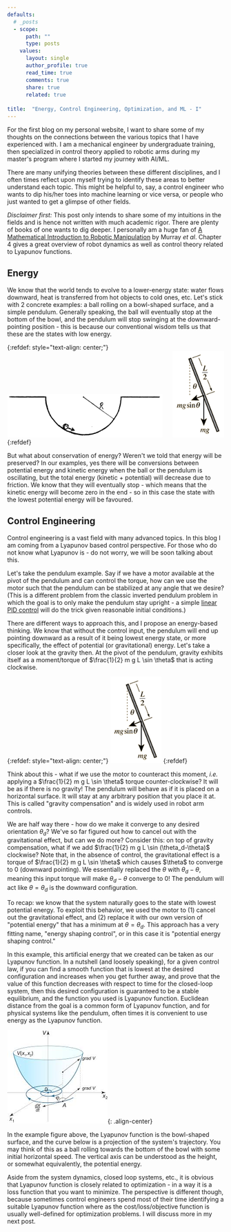 ```yaml
---
defaults:
  # _posts
  - scope:
      path: ""
      type: posts
    values:
      layout: single
      author_profile: true
      read_time: true
      comments: true
      share: true
      related: true

title:  "Energy, Control Engineering, Optimization, and ML - I"
---
```


For the first blog on my personal website, I want to share some of my thoughts on the connections between the various topics that I have experienced with. I am a mechanical engineer by undergraduate training, then specialized in control theory applied to robotic arms during my master's program where I started my journey with AI/ML.

There are many unifying theories between these different disciplines, and I often times reflect upon myself trying to identify these areas to better understand each topic. This might be helpful to, say, a control engineer who wants to dip his/her toes into machine learning or vice versa, or people who just wanted to get a glimpse of other fields.

*Disclaimer first:* This post only intends to share some of my intuitions in the fields and is hence not written with much academic rigor. There are plenty of books of one wants to dig deeper. I personally am a huge fan of [A Mathematical Introduction to Robotic Manipulation](http://www.cds.caltech.edu/~murray/mlswiki/index.php/Main_Page) by Murray *et al*. Chapter 4 gives a great overview of robot dynamics as well as control theory related to Lyapunov functions.

## Energy
We know that the world tends to evolve to a lower-energy state: water flows downward, heat is transferred from hot objects to cold ones, etc. Let's stick with 2 concrete examples: a ball rolling on a bowl-shaped surface, and a simple pendulum. Generally speaking, the ball will eventually stop at the bottom of the bowl, and the pendulum will stop swinging at the downward-pointing position - this is because our conventional wisdom tells us that these are the states with low energy.

{:refdef: style="text-align: center;"}
<img src="/assets/images/rolling_ball.jpg" style="height:100px;"/> &nbsp;&nbsp;&nbsp;&nbsp; <img src="/assets/images/pendr.gif" style="height:200px;"/>
{:refdef}

But what about conservation of energy? Weren't we told that energy will be preserved? In our examples, yes there will be conversions between potential energy and kinetic energy when the ball or the pendulum is oscillating, but the total energy (kinetic + potential) will decrease due to friction. We know that they will eventually stop - which means that the kinetic energy will become zero in the end - so in this case the state with the lowest potential energy will be favoured.

## Control Engineering
Control engineering is a vast field with many advanced topics. In this blog I am coming from a Lyapunov based control perspective. For those who do not know what Lyapunov is - do not worry, we will be soon talking about this.

Let's take the pendulum example. Say if we have a motor available at the pivot of the pendulum and can control the torque, how can we use the motor such that the pendulum can be stabilized at any angle that we desire? (This is a different problem from the classic inverted pendulum problem in which the goal is to only make the pendulum stay upright - a simple [linear PID control](http://ctms.engin.umich.edu/CTMS/index.php?example=Introduction&section=ControlPID) will do the trick given reasonable initial conditions.)

There are different ways to approach this, and I propose an energy-based thinking. We know that without the control input, the pendulum will end up pointing downward as a result of it being lowest energy state, or more specifically, the effect of potential (or gravitational) energy. Let's take a closer look at the gravity then. At the pivot of the pendulum, gravity exhibits itself as a moment/torque of $\frac{1}{2} m g L \sin \theta$ that is acting clockwise.

{:refdef: style="text-align: center;"}
<img src="/assets/images/pendr.gif" style="height:200px;"/>
{:refdef}

Think about this - what if we use the motor to counteract this moment, *i.e.* applying a $\frac{1}{2} m g L \sin \theta$ torque counter-clockwise? It will be as if there is no gravity! The pendulum will behave as if it is placed on a horizontal surface. It will stay at any arbitrary position that you place it at. This is called "gravity compensation" and is widely used in robot arm controls.

We are half way there - how do we make it converge to any desired orientation $\theta_d$? We've so far figured out how to cancel out with the gravitational effect, but can we do more? Consider this: on top of gravity compensation, what if we add $\frac{1}{2} m g L \sin (\theta_d-\theta)$ clockwise? Note that, in the absence of control, the gravitational effect is a torque of $\frac{1}{2} m g L \sin \theta$ which causes $\theta\$ to converge to $0$ (downward pointing). We essentially replaced the $\theta$ with $\theta_d-\theta$, meaning this input torque will make $\theta_d-\theta$ converge to 0! The pendulum will act like $\theta = \theta_d$ is the downward configuration.

To recap: we know that the system naturally goes to the state with lowest potential energy. To exploit this behavior, we used the motor to (1) cancel out the gravitational effect, and (2) replace it with our own version of "potential energy" that has a minimum at $\theta=\theta_d$. This approach has a very fitting name, "energy shaping control", or in this case it is "potential energy shaping control."

In this example, this artificial energy that we created can be taken as our Lyapunov function. In a nutshell (and loosely speaking), for a given control law, if you can find a smooth function that is lowest at the desired configuration and increases when you get further away, and prove that the value of this function decreases with respect to time for the closed-loop system, then this desired configuration is guaranteed to be a stable equilibrium, and the function you used is Lyapunov function. Euclidean distance from the goal is a common form of Lyapunov function, and for physical systems like the pendulum, often times it is convenient to use energy as the Lyapunov function.

![image-center](/assets/images/lyapunov.jpeg){: .align-center}

In the example figure above, the Lyapunov function is the bowl-shaped surface, and the curve below is a projection of the system's trajectory. You may think of this as a ball rolling towards the bottom of the bowl with some initial horizontal speed. The vertical axis can be understood as the height, or somewhat equivalently, the potential energy.

Aside from the system dynamics, closed loop systems, etc., it is obvious that Lyapunov function is closely related to optimization - in a way it is a loss function that you want to minimize. The perspective is different though, because sometimes control engineers spend most of their time identifying a suitable Lyapunov function where as the cost/loss/objective function is usually well-defined for optimization problems. I will discuss more in my next post.
